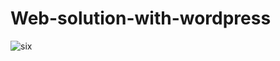 # Web-solution-with-wordpress

![six](https://user-images.githubusercontent.com/93732510/165306674-bb3f9b00-8703-468d-b0ca-0231082c7c9b.jpg)
